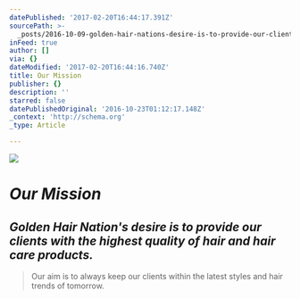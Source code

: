 ```yaml
---
datePublished: '2017-02-20T16:44:17.391Z'
sourcePath: >-
  _posts/2016-10-09-golden-hair-nations-desire-is-to-provide-our-clients-with-t.md
inFeed: true
author: []
via: {}
dateModified: '2017-02-20T16:44:16.740Z'
title: Our Mission
publisher: {}
description: ''
starred: false
datePublishedOriginal: '2016-10-23T01:12:17.148Z'
_context: 'http://schema.org'
_type: Article

---
```

![](https://the-grid-user-content.s3-us-west-2.amazonaws.com/783e5b89-26a7-4d45-8ce8-1f07283fc18c.jpg)

# _**Our Mission**_

## _**Golden Hair Nation's** desire is to provide our clients with the highest quality of hair and hair care products._

> Our aim is to always keep our clients within the latest styles and hair trends of tomorrow.